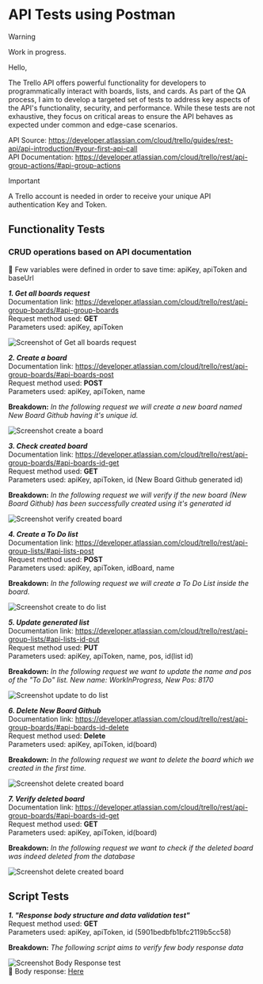 # API Tests using Postman
> [!WARNING]
> Work in progress.

Hello,

The Trello API offers powerful functionality for developers to programmatically interact with boards, lists, and cards. As part of the QA process, I aim to develop a targeted set of tests to address key aspects of the API's functionality, security, and performance. While these tests are not exhaustive, they focus on critical areas to ensure the API behaves as expected under common and edge-case scenarios.

API Source: https://developer.atlassian.com/cloud/trello/guides/rest-api/api-introduction/#your-first-api-call \
API Documentation: https://developer.atlassian.com/cloud/trello/rest/api-group-actions/#api-group-actions 

> [!IMPORTANT]
> A Trello account is needed in order to receive your unique API authentication Key and Token.

## Functionality Tests

### CRUD operations based on API documentation
:pushpin:	Few variables were defined in order to save time: apiKey, apiToken and baseUrl

***1. Get all boards request***\
Documentation link: https://developer.atlassian.com/cloud/trello/rest/api-group-boards/#api-group-boards \
Request method used: **GET** \
Parameters used: apiKey, apiToken 

![Screenshot of Get all boards request](Postman_GIT_Screenshots/GetAllBoards.jpg)

***2. Create a board***\
Documentation link: https://developer.atlassian.com/cloud/trello/rest/api-group-boards/#api-boards-post \
Request method used: **POST** \
Parameters used: apiKey, apiToken, name

**Breakdown:** *In the following request we will create a new board named New Board Github having it's unique id.*

![Screenshot create a board](Postman_GIT_Screenshots/CreateNewBoard.jpg)

***3. Check created board***\
Documentation link: https://developer.atlassian.com/cloud/trello/rest/api-group-boards/#api-boards-id-get \
Request method used: **GET** \
Parameters used: apiKey, apiToken, id (New Board Github generated id)

**Breakdown:** *In the following request we will verify if the new board (New Board Github) has been successfully created using it's generated id* 

![Screenshot verify created board](Postman_GIT_Screenshots/GetSingleBoard.jpg)

***4. Create a To Do list***\
Documentation link: https://developer.atlassian.com/cloud/trello/rest/api-group-lists/#api-lists-post \
Request method used: **POST** \
Parameters used: apiKey, apiToken, idBoard, name

**Breakdown:** *In the following request we will create a To Do List inside the board.* 

![Screenshot create to do list](Postman_GIT_Screenshots/CreateToDoList.jpg)

***5. Update generated list***\
Documentation link: https://developer.atlassian.com/cloud/trello/rest/api-group-lists/#api-lists-id-put \
Request method used: **PUT** \
Parameters used: apiKey, apiToken, name, pos, id(list id)

**Breakdown:** *In the following request we want to update the name and pos of the "To Do" list. New name: WorkInProgress, New Pos: 8170* 

![Screenshot update to do list](Postman_GIT_Screenshots/UpdateToDoList.jpg)

***6. Delete New Board Github***\
Documentation link: https://developer.atlassian.com/cloud/trello/rest/api-group-boards/#api-boards-id-delete \
Request method used: **Delete** \
Parameters used: apiKey, apiToken, id(board)

**Breakdown:** *In the following request we want to delete the board which we created in the first time.* 

![Screenshot delete created board](Postman_GIT_Screenshots/DeleteCreatedBoard.jpg)

***7. Verify deleted board***\
Documentation link: https://developer.atlassian.com/cloud/trello/rest/api-group-boards/#api-boards-id-get \
Request method used: **GET** \
Parameters used: apiKey, apiToken, id(board)

**Breakdown:** *In the following request we want to check if the deleted board was indeed deleted from the database* 

![Screenshot delete created board](Postman_GIT_Screenshots/DeletedBoardCheck.jpg)

## Script Tests 

***1. "Response body structure and data validation test"***\
Request method used: **GET** \
Parameters used: apiKey, apiToken, id (5901bedbfb1bfc2119b5cc58)

**Breakdown:** *The following script aims to verify few body response data* 

![Screenshot Body Response test](Postman_GIT_Screenshots/BodyResponseTests.jpg) \
:page_with_curl: Body response: [Here](Postman_GIT_Screenshots/BodyResponseGetSingleBoard.json)
